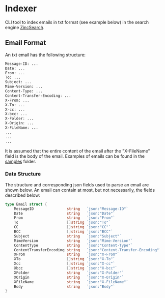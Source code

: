 # Indexer

CLI tool to index emails in txt format (see example below) in the search engine [ZincSearch](https://zincsearch-docs.zinc.dev).


## Email Format

An txt email has the following structure:

```txt
Message-ID: ...
Date: ...
From: ...
To: ...
Subject: ...
Mime-Version: ...
Content-Type: ...
Content-Transfer-Encoding: ...
X-From: ...
X-To: ...
X-cc: ...
X-bcc: ...
X-Folder: ...
X-Origin: ...
X-FileName: ...
...
...
...
```

It is assumed that the entire content of the email after the "X-FileName" field is the body of the email. Examples of emails can be found in the [samples](https://github.com/timetravel-1010/indexer/tree/main/samples) folder.


### Data Structure

The structure and corresponding json fields used to parse an email are shown below. An email can contain at most, but not necessarily, the fields described below:

```go
type Email struct {
	MessageID               string   `json:"Message-ID"`
	Date                    string   `json:"Date"`
	From                    string   `json:"From"`
	To                      []string `json:"To"`
	CC                      []string `json:"CC"`
	BCC                     []string `json:"BCC"`
	Subject                 string   `json:"Subject"`
	MimeVersion             string   `json:"Mime-Version"`
	ContentType             string   `json:"Content-Type"`
	ContentTransferEncoding string   `json:"Content-Transfer-Encoding"`
	XFrom                   string   `json:"X-From"`
	XTo                     []string `json:"X-To"`
	Xcc                     []string `json:"X-cc"`
	Xbcc                    []string `json:"X-bcc"`
	XFolder                 string   `json:"X-Folder"`
	XOrigin                 string   `json:"X-Origin"`
	XFileName               string   `json:"X-FileName"`
	Body                    string   `json:"Body"`
}
```